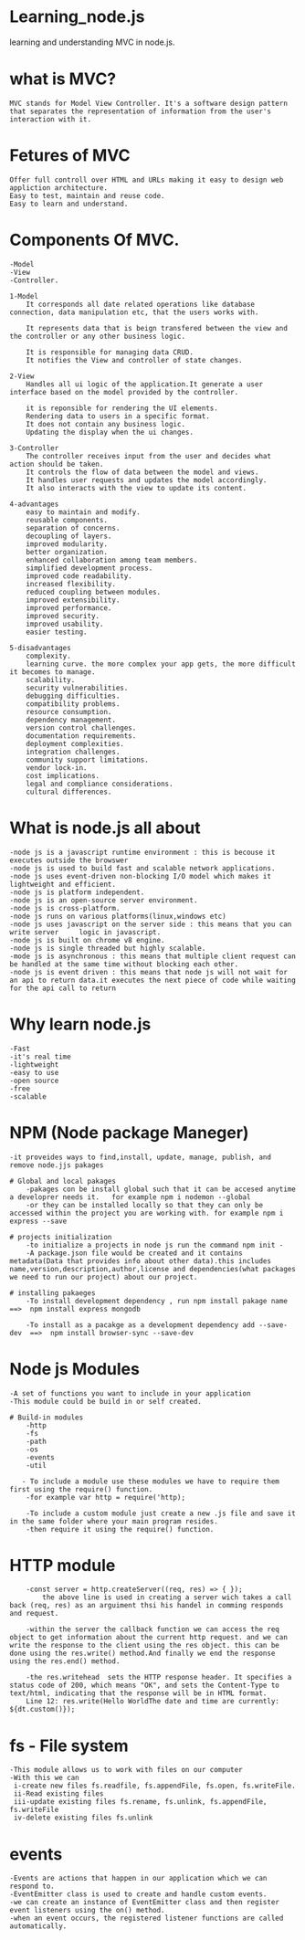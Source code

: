 # Learning_node.js

learning and understanding MVC in node.js.

# what is MVC?
    MVC stands for Model View Controller. It's a software design pattern that separates the representation of information from the user's interaction with it.

# Fetures of MVC
    Offer full controll over HTML and URLs making it easy to design web appliction architecture.
    Easy to test, maintain and reuse code.
    Easy to learn and understand.

# Components Of MVC.
    -Model
    -View
    -Controller.

    1-Model
        It corresponds all date related operations like database connection, data manipulation etc, that the users works with.

        It represents data that is beign transfered between the view and the controller or any other business logic.

        It is responsible for managing data CRUD.
        It notifies the View and controller of state changes.

    2-View
        Handles all ui logic of the application.It generate a user interface based on the model provided by the controller.

        it is reponsible for rendering the UI elements.
        Rendering data to users in a specific format.
        It does not contain any business logic.
        Updating the display when the ui changes.

    3-Controller
        The controller receives input from the user and decides what action should be taken.
        It controls the flow of data between the model and views.
        It handles user requests and updates the model accordingly.
        It also interacts with the view to update its content.

    4-advantages    
        easy to maintain and modify.
        reusable components.
        separation of concerns.
        decoupling of layers.
        improved modularity.
        better organization.
        enhanced collaboration among team members.
        simplified development process.
        improved code readability.
        increased flexibility.
        reduced coupling between modules.
        improved extensibility.
        improved performance.
        improved security.
        improved usability.
        easier testing.

    5-disadvantages
        complexity.
        learning curve. the more complex your app gets, the more difficult it becomes to manage.
        scalability.
        security vulnerabilities.
        debugging difficulties.
        compatibility problems.
        resource consumption.
        dependency management.
        version control challenges.
        documentation requirements.
        deployment complexities.
        integration challenges.
        community support limitations.
        vendor lock-in.
        cost implications.
        legal and compliance considerations.
        cultural differences.

# What is node.js all about
    -node js is a javascript runtime environment : this is becouse it executes outside the browswer
    -node js is used to build fast and scalable network applications.
    -node js uses event-driven non-blocking I/O model which makes it lightweight and efficient.
    -node js is platform independent.
    -node js is an open-source server environment.
    -node js is cross-platform.
    -node js runs on various platforms(linux,windows etc)
    -node js uses javascript on the server side : this means that you can write server     logic in javascript.
    -node js is built on chrome v8 engine.
    -node js is single threaded but highly scalable.
    -mode js is asynchronous : this means that multiple client request can be handled at the same time without blocking each other.
    -node js is event driven : this means that node js will not wait for an api to return data.it executes the next piece of code while waiting for the api call to return
       
# Why learn node.js
    -Fast
    -it's real time
    -lightweight
    -easy to use
    -open source
    -free
    -scalable


# NPM (Node package Maneger)
    -it proveides ways to find,install, update, manage, publish, and remove node.jjs pakages

    # Global and local pakages
        -pakages con be install global such that it can be accesed anytime a developrer needs it.   for example npm i nodemon --global
        -or they can be installed locally so that they can only be accessed within the project you are working with. for example npm i express --save

    # projects initialization
        -to initialize a projects in node js run the command npm init -
        -A package.json file would be created and it contains metadata(Data that provides info about other data).this includes name,version,description,author,license and dependencies(what packages we need to run our project) about our project.

    # installing pakaeges
        -To install development dependency , run npm install pakage name ==>  npm install express mongodb

        -To install as a pacakge as a development dependency add --save-dev  ==>  npm install browser-sync --save-dev


# Node js Modules
    -A set of functions you want to include in your application
    -This module could be build in or self created.

    # Build-in modules
        -http 
        -fs
        -path
        -os
        -events
        -util

       - To include a module use these modules we have to require them first using the require() function.
        -for example var http = require('http);

        -To include a custom module just create a new .js file and save it in the same folder where your main program resides.
        -then require it using the require() function.

# HTTP module
        -const server = http.createServer((req, res) => { });
            the above line is used in creating a server wich takes a call back (req, res) as an arguiment thsi his handel in comming responds and request.
        
        -within the server the callback function we can access the req object to get information about the current http request. and we can write the response to the client using the res object. this can be done using the res.write() method.And finally we end the response using the res.end() method.

        -the res.writehead  sets the HTTP response header. It specifies a status code of 200, which means "OK", and sets the Content-Type to text/html, indicating that the response will be in HTML format.
        Line 12: res.write(Hello WorldThe date and time are currently: ${dt.custom()});

# fs - File system
    -This module allows us to work with files on our computer
    -With this we can
     i-create new files fs.readfile, fs.appendFile, fs.open, fs.writeFile.
     ii-Read existing files
     iii-update existing files fs.rename, fs.unlink, fs.appendFile, fs.writeFile
     iv-delete existing files fs.unlink

# events
    -Events are actions that happen in our application which we can respond to.
    -EventEmitter class is used to create and handle custom events.
    -we can create an instance of EventEmitter class and then register event listeners using the on() method.
    -when an event occurs, the registered listener functions are called automatically.
